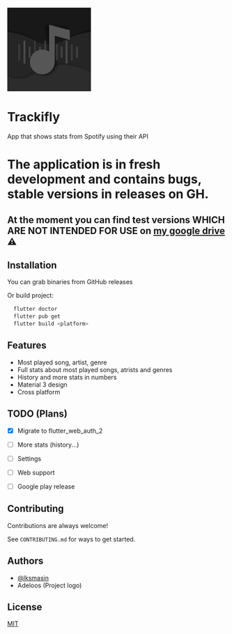 ![Project logo](./android/app/src/main/res/mipmap-xxxhdpi/ic_launcher.png)

# Trackifly

App that shows stats from Spotify using their API 

# The application is in fresh development and contains bugs, stable versions in releases on GH. 
## At the moment you can find test versions WHICH ARE NOT INTENDED FOR USE on [my google drive](https://drive.google.com/drive/folders/1S4TqqdVXbb2UNlKy6ZhLlanS9BCuAbQB?usp=sharing) ⚠️


## Installation

You can grab binaries from GitHub releases


Or build project:

```bash
  flutter doctor
  flutter pub get
  flutter build <platform>
```

## Features

- Most played song, artist, genre
- Full stats about most played songs, atrists and genres
- History and more stats in numbers
- Material 3 design
- Cross platform

## TODO (Plans)

- [x] Migrate to flutter_web_auth_2
- [ ] More stats (history...)
- [ ] Settings 
- [ ] Web support
- [ ] Google play release


## Contributing

Contributions are always welcome!

See `CONTRIBUTING.md` for ways to get started.


## Authors

- [@lksmasin](https://www.github.com/lksmasin)
- Adeloos (Project logo)


## License

[MIT](https://choosealicense.com/licenses/mit/)
